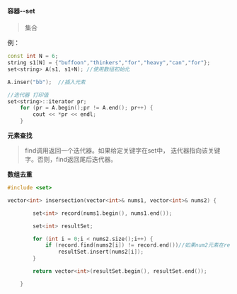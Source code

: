 #### 容器--set

> 集合

例：

~~~c++
const int N = 6;
string s1[N] = {"buffoon","thinkers","for","heavy","can","for"};
set<string> A(s1, s1+N); //使用数组初始化

A.inser("bb");  //插入元素

//迭代器 打印值
set<string>::iterator pr;
	for (pr = A.begin();pr != A.end(); pr++) {
		cout << *pr << endl;
	}
~~~



**元素查找**

> find调用返回一个迭代器。如果给定关键字在set中， 迭代器指向该关键字。否则，find返回尾后迭代器。

**数组去重**

~~~c++
#include <set>

vector<int> insersection(vector<int>& nums1, vector<int>& nums2) {

		set<int> record(nums1.begin(), nums1.end());

		set<int> resultSet;

		for (int i = 0;i < nums2.size();i++) {
			if (record.find(nums2[i]) != record.end())//如果num2元素在record中
				resultSet.insert(nums2[i]);
		}

		return vector<int>(resultSet.begin(), resultSet.end());

	}
~~~

